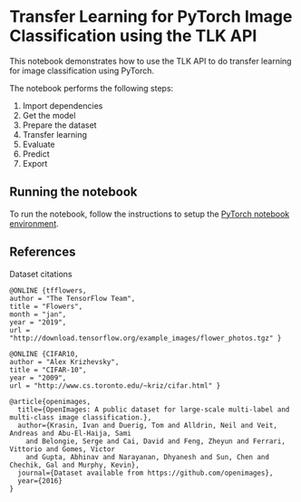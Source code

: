 # Transfer Learning for PyTorch Image Classification using the TLK API

This notebook demonstrates how to use the TLK API to do transfer learning for
image classification using PyTorch.

The notebook performs the following steps:
1. Import dependencies
1. Get the model
1. Prepare the dataset
1. Transfer learning
1. Evaluate
1. Predict
1. Export

## Running the notebook

To run the notebook, follow the instructions to setup the [PyTorch notebook environment](/notebooks#pytorch-environment).

## References

Dataset citations
```
@ONLINE {tfflowers,
author = "The TensorFlow Team",
title = "Flowers",
month = "jan",
year = "2019",
url = "http://download.tensorflow.org/example_images/flower_photos.tgz" }

@ONLINE {CIFAR10,
author = "Alex Krizhevsky",
title = "CIFAR-10",
year = "2009",
url = "http://www.cs.toronto.edu/~kriz/cifar.html" }

@article{openimages,
  title={OpenImages: A public dataset for large-scale multi-label and multi-class image classification.},
  author={Krasin, Ivan and Duerig, Tom and Alldrin, Neil and Veit, Andreas and Abu-El-Haija, Sami
    and Belongie, Serge and Cai, David and Feng, Zheyun and Ferrari, Vittorio and Gomes, Victor
    and Gupta, Abhinav and Narayanan, Dhyanesh and Sun, Chen and Chechik, Gal and Murphy, Kevin},
  journal={Dataset available from https://github.com/openimages},
  year={2016}
}
```

